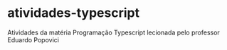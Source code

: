 # atividades-typescript
Atividades da matéria Programação Typescript lecionada pelo professor Eduardo Popovici
